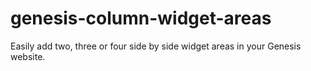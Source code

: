 # genesis-column-widget-areas
Easily add two, three or four side by side widget areas in your Genesis website.
